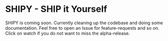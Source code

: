 # SHIPY - SHIP it Yourself

SHIPY is coming soon. Currently cleaning up the codebase and doing some documentation. Feel free to open an Issue for feature-requests and so on. Click on watch if you do not want to miss the alpha-release.
